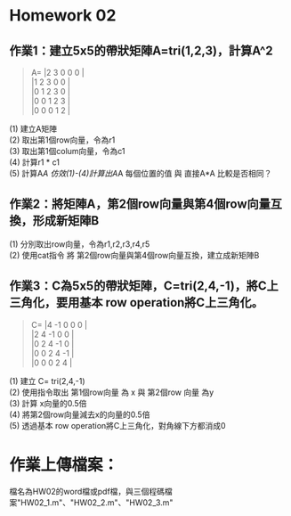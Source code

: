 # Homework 02

## 作業1：建立5x5的帶狀矩陣A=tri(1,2,3)，計算A^2 
> A= |2  3  0  0  0 | <br/>
>    |1  2  3  0  0 | <br/>
>    |0  1  2  3  0 | <br/>
>    |0  0  1  2  3 | <br/>
>    |0  0  0  1  2 | <br/> 


(1) 建立A矩陣 <br/>
(2) 取出第1個row向量，令為r1<br/>
(3) 取出第1個colum向量，令為c1<br/>
(4) 計算r1 * c1 <br/>
(5) 計算A*A 仿效(1)-(4)計算出A*A 每個位置的值 與 直接A*A 比較是否相同？<br/>

## 作業2：將矩陣A，第2個row向量與第4個row向量互換，形成新矩陣B
(1) 分別取出row向量，令為r1,r2,r3,r4,r5 <br/>
(2) 使用cat指令 將 第2個row向量與第4個row向量互換，建立成新矩陣B <br/>

## 作業3：C為5x5的帶狀矩陣，C=tri(2,4,-1)，將C上三角化，要用基本 row operation將C上三角化。

> C= |4  -1   0   0   0 | <br/>
>    |2   4  -1   0   0 | <br/>
>    |0   2   4  -1   0 | <br/>
>    |0   0   2   4   -1 | <br/>
>    |0   0   0   2   4 | <br/> 

(1) 建立 C= tri(2,4,-1)<br/>
(2) 使用指令取出 第1個row向量 為 x 與 第2個row 向量 為y <br/>
(3) 計算 x向量的0.5倍 <br/>
(4) 將第2個row向量減去x的向量的0.5倍 <br/>
(5) 透過基本 row operation將C上三角化，對角線下方都消成0<br/>

# 作業上傳檔案：
檔名為HW02的word檔或pdf檔，與三個程碼檔案"HW02_1.m"、"HW02_2.m"、"HW02_3.m"

